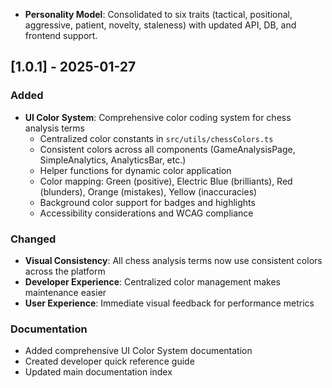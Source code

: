 - **Personality Model**: Consolidated to six traits (tactical, positional, aggressive, patient, novelty, staleness) with updated API, DB, and frontend support.

## [1.0.1] - 2025-01-27

### Added
- **UI Color System**: Comprehensive color coding system for chess analysis terms
  - Centralized color constants in `src/utils/chessColors.ts`
  - Consistent colors across all components (GameAnalysisPage, SimpleAnalytics, AnalyticsBar, etc.)
  - Helper functions for dynamic color application
  - Color mapping: Green (positive), Electric Blue (brilliants), Red (blunders), Orange (mistakes), Yellow (inaccuracies)
  - Background color support for badges and highlights
  - Accessibility considerations and WCAG compliance

### Changed
- **Visual Consistency**: All chess analysis terms now use consistent colors across the platform
- **Developer Experience**: Centralized color management makes maintenance easier
- **User Experience**: Immediate visual feedback for performance metrics

### Documentation
- Added comprehensive UI Color System documentation
- Created developer quick reference guide
- Updated main documentation index